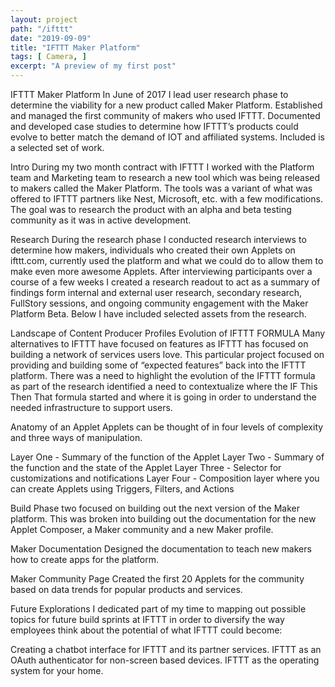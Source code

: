 ```yaml
---
layout: project
path: "/ifttt"
date: "2019-09-09"
title: "IFTTT Maker Platform"
tags: [ Camera, ]
excerpt: "A preview of my first post"
---
```


IFTTT Maker Platform
In June of 2017 I lead user research phase to determine the viability for a new product called Maker Platform. Established and managed the first community of makers who used IFTTT. Documented and developed case studies to determine how IFTTT’s products could evolve to better match the demand of IOT and affiliated systems. Included is a selected set of work.

Intro
During my two month contract with IFTTT I worked with the Platform team and Marketing team to research a new tool which was being released to makers called the Maker Platform. The tools was a variant of what was offered to IFTTT partners like Nest, Microsoft, etc. with a few modifications. The goal was to research the product with an alpha and beta testing community as it was in active development.

Research
During the research phase I conducted research interviews to determine how makers, individuals who created their own Applets on ifttt.com, currently used the platform and what we could do to allow them to make even more awesome Applets. After interviewing participants over a course of a few weeks I created a research readout to act as a summary of findings form internal and external user research, secondary research, FullStory sessions, and ongoing community engagement with the Maker Platform Beta. Below I have included selected assets from the research.

Landscape of Content Producer Profiles
Evolution of IFTTT FORMULA
Many alternatives to IFTTT have focused on features as IFTTT has focused on building a network of services users love. This particular project focused on providing and building some of “expected features” back into the IFTTT platform. There was a need to highlight the evolution of the IFTTT formula as part of the research identified a need to contextualize where the IF This Then That formula started and where it is going in order to understand the needed infrastructure to support users.





Anatomy of an Applet
Applets can be thought of in four levels of complexity and three ways of manipulation.



Layer One - Summary of the function of the Applet
Layer Two - Summary of the function and the state of the Applet
Layer Three - Selector for customizations and notifications
Layer Four - Composition layer where you can create Applets using Triggers, Filters, and Actions



Build
Phase two focused on building out the next version of the Maker platform. This was broken into building out the documentation for the new Applet Composer, a Maker community and a new Maker profile.






Maker Documentation
Designed the documentation to teach new makers how to create apps for the platform.

Maker Community Page
Created the first 20 Applets for the community based on data trends for popular products and services.


Future Explorations
I dedicated part of my time to mapping out possible topics for future build sprints at IFTTT in order to diversify the way employees think about the potential of what IFTTT could become:

Creating a chatbot interface for IFTTT and its partner services.
IFTTT as an OAuth authenticator for non-screen based devices.
IFTTT as the operating system for your home.